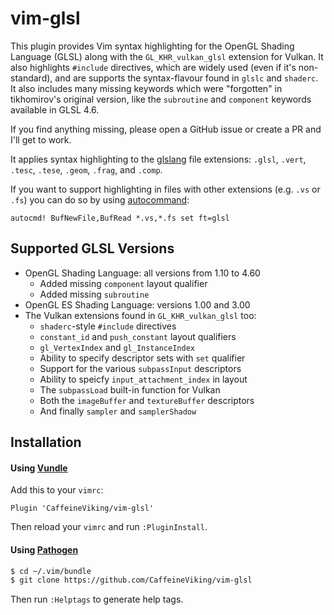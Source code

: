 # vim-glsl

This plugin provides Vim syntax highlighting for the OpenGL Shading Language (GLSL) along with the `GL_KHR_vulkan_glsl` extension for Vulkan. It also highlights `#include` directives, which are widely used (even if it's non-standard), and are supports the syntax-flavour found in `glslc` and `shaderc`. It also includes many missing keywords which were "forgotten" in tikhomirov's original version, like the `subroutine` and `component` keywords available in GLSL 4.6.

If you find anything missing, please open a GitHub issue or create a PR and I'll get to work.

It applies syntax highlighting to the [glslang](https://github.com/KhronosGroup/glslang) file extensions: `.glsl`, `.vert`, `.tesc`, `.tese`, `.geom`, `.frag`, and `.comp`.

If you want to support highlighting in files with other extensions (e.g. `.vs` or `.fs`) you can do so by using [autocommand](http://vimdoc.sourceforge.net/htmldoc/autocmd.html#:autocmd):


```viml
autocmd! BufNewFile,BufRead *.vs,*.fs set ft=glsl
```

## Supported GLSL Versions

* OpenGL Shading Language: all versions from 1.10 to 4.60
    * Added missing `component` layout qualifier
    * Added missing `subroutine`
* OpenGL ES Shading Language: versions 1.00 and 3.00
* The Vulkan extensions found in `GL_KHR_vulkan_glsl` too:
    * `shaderc`-style `#include` directives
    * `constant_id` and `push_constant` layout qualifiers
    * `gl_VertexIndex` and `gl_InstanceIndex`
    * Ability to specify descriptor sets with `set` qualifier
    * Support for the various `subpassInput` descriptors
    * Ability to speicfy `input_attachment_index` in layout
    * The `subpassLoad` built-in function for Vulkan
    * Both the `imageBuffer` and `textureBuffer` descriptors
    * And finally `sampler` and `samplerShadow`

## Installation

#### Using [Vundle](https://github.com/gmarik/vundle)

Add this to your `vimrc`:

```viml
Plugin 'CaffeineViking/vim-glsl'
```

Then reload your `vimrc` and run `:PluginInstall`.

#### Using [Pathogen](https://github.com/tpope/vim-pathogen)

```sh
$ cd ~/.vim/bundle
$ git clone https://github.com/CaffeineViking/vim-glsl
```

Then run `:Helptags` to generate help tags.
